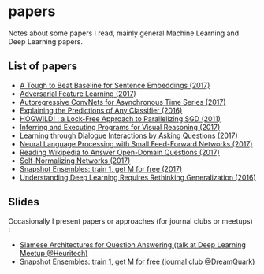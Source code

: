 # papers

Notes about some papers I read, mainly general Machine Learning and Deep Learning papers.

## List of papers 

* [A Tough to Beat Baseline for Sentence Embeddings (2017)](tough_baseline_sentence_embeddings.md)
* [Adversarial Feature Learning (2017)](adversarial_feature_learning.md)
* [Autoregressive ConvNets for Asynchronous Time Series (2017)](autoregressive_cnn_asynchronous_ts.md)
* [Explaining the Predictions of Any Classifier (2016)](lime.md)
* [HOGWILD! : a Lock-Free Approach to Parallelizing SGD (2011)](hogwild.md)
* [Inferring and Executing Programs for Visual Reasoning (2017)](inferring_executing_programs_vqa.md)
* [Learning through Dialogue Interactions by Asking Questions (2017)](learning_dialogue_asking_questions.md)
* [Neural Language Processing with Small Feed-Forward Networks (2017)](nlp_small_feedforward.md)
* [Reading Wikipedia to Answer Open-Domain Questions (2017)](drqa.md)
* [Self-Normalizing Networks (2017)](self_normalizing_networks.md)
* [Snapshot Ensembles: train 1, get M for free (2017)](snapshot_ensembles.md)
* [Understanding Deep Learning Requires Rethinking Generalization (2016)](rethinking_generalization.md)

## Slides

Occasionally I present papers or approaches (for journal clubs or meetups) :

* [Siamese Architectures for Question Answering (talk at Deep Learning Meetup @Heuritech)](https://drive.google.com/open?id=1iOWcBSDvqRjqBDIMVeiZSxQRtsCIceUDBa04CLw2APY)
* [Snapshot Ensembles: train 1, get M for free (journal club @DreamQuark)](https://drive.google.com/open?id=1rZ187b0GomaIHWpJ2UqJOLPbskWTIerOEK5vxzBMOe0)
